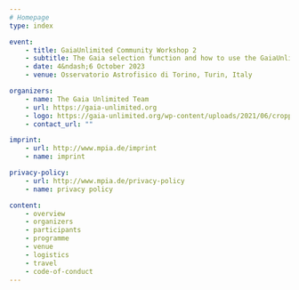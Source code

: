 ```yaml
---
# Homepage
type: index

event:
    - title: GaiaUnlimited Community Workshop 2
    - subtitle: The Gaia selection function and how to use the GaiaUnlimited tools
    - date: 4&ndash;6 October 2023
    - venue: Osservatorio Astrofisico di Torino, Turin, Italy

organizers:
    - name: The Gaia Unlimited Team
    - url: https://gaia-unlimited.org
    - logo: https://gaia-unlimited.org/wp-content/uploads/2021/06/cropped-gaia_unlimited_logo_github.png
    - contact_url: ""

imprint:
    - url: http://www.mpia.de/imprint
    - name: imprint

privacy-policy:
    - url: http://www.mpia.de/privacy-policy
    - name: privacy policy

content:
    - overview
    - organizers
    - participants
    - programme
    - venue
    - logistics
    - travel
    - code-of-conduct
---
```


